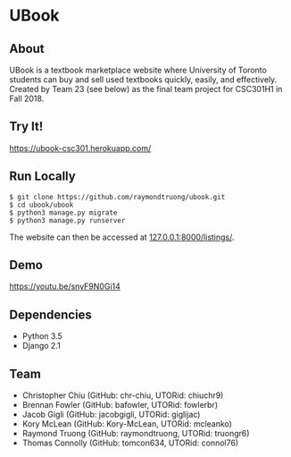# UBook

## About
UBook is a textbook marketplace website where University of Toronto students can buy and sell used textbooks quickly, easily, and effectively. Created by Team 23 (see below) as the final team project for CSC301H1 in Fall 2018.


## Try It!
https://ubook-csc301.herokuapp.com/


## Run Locally
```
$ git clone https://github.com/raymondtruong/ubook.git
$ cd ubook/ubook
$ python3 manage.py migrate
$ python3 manage.py runserver
```
The website can then be accessed at [127.0.0.1:8000/listings/]().


## Demo
https://youtu.be/snyF9N0Gi14


## Dependencies
* Python 3.5
* Django 2.1


## Team
* Christopher Chiu (GitHub: chr-chiu, UTORid: chiuchr9)
* Brennan Fowler (GitHub: bafowler, UTORid: fowlerbr)
* Jacob Gigli (GitHub: jacobgigli, UTORid: giglijac)
* Kory McLean (GitHub: Kory-McLean, UTORid: mcleanko)
* Raymond Truong (GitHub: raymondtruong, UTORid: truongr6)
* Thomas Connolly (GitHub: tomcon634, UTORid: connol76)
